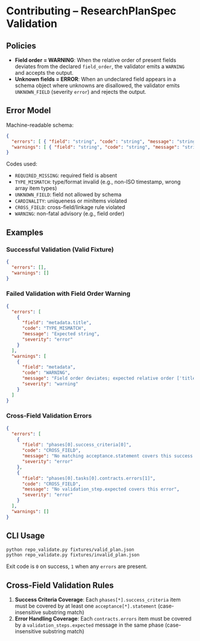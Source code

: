 
# Contributing – ResearchPlanSpec Validation

## Policies
- **Field order = WARNING**: When the relative order of present fields deviates from the declared `field_order`, the validator emits a `WARNING` and accepts the output.
- **Unknown fields = ERROR**: When an undeclared field appears in a schema object where unknowns are disallowed, the validator emits `UNKNOWN_FIELD` (severity `error`) and rejects the output.

## Error Model
Machine-readable schema:
```json
{
  "errors": [ { "field": "string", "code": "string", "message": "string", "severity": "error" } ],
  "warnings": [ { "field": "string", "code": "string", "message": "string", "severity": "warning" } ]
}
```

Codes used:
- `REQUIRED_MISSING`: required field is absent
- `TYPE_MISMATCH`: type/format invalid (e.g., non-ISO timestamp, wrong array item types)
- `UNKNOWN_FIELD`: field not allowed by schema
- `CARDINALITY`: uniqueness or minItems violated
- `CROSS_FIELD`: cross-field/linkage rule violated
- `WARNING`: non-fatal advisory (e.g., field order)

## Examples

### Successful Validation (Valid Fixture)
```json
{
  "errors": [],
  "warnings": []
}
```

### Failed Validation with Field Order Warning
```json
{
  "errors": [
    {
      "field": "metadata.title",
      "code": "TYPE_MISMATCH",
      "message": "Expected string",
      "severity": "error"
    }
  ],
  "warnings": [
    {
      "field": "metadata",
      "code": "WARNING",
      "message": "Field order deviates; expected relative order ['title', 'version', 'created_at', 'tags']",
      "severity": "warning"
    }
  ]
}
```

### Cross-Field Validation Errors
```json
{
  "errors": [
    {
      "field": "phases[0].success_criteria[0]",
      "code": "CROSS_FIELD",
      "message": "No matching acceptance.statement covers this success criterion",
      "severity": "error"
    },
    {
      "field": "phases[0].tasks[0].contracts.errors[1]",
      "code": "CROSS_FIELD",
      "message": "No validation_step.expected covers this error",
      "severity": "error"
    }
  ],
  "warnings": []
}
```

## CLI Usage
```bash
python repo_validate.py fixtures/valid_plan.json
python repo_validate.py fixtures/invalid_plan.json
```

Exit code is `0` on success, `1` when any `errors` are present.

## Cross-Field Validation Rules
1. **Success Criteria Coverage**: Each `phases[*].success_criteria` item must be covered by at least one `acceptance[*].statement` (case-insensitive substring match)
2. **Error Handling Coverage**: Each `contracts.errors` item must be covered by a `validation_steps.expected` message in the same phase (case-insensitive substring match)
